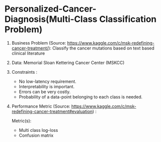 # Personalized-Cancer-Diagnosis(Multi-Class Classification Problem)

1. Business Problem (Source: https://www.kaggle.com/c/msk-redefining-cancer-treatment/): 
   Classify the cancer mutations based on text based clinical literature
   
   
2. Data: Memorial Sloan Kettering Cancer Center (MSKCC)
3. Constraints :
   * No low-latency requirement.
   * Interpretability is important.
   * Errors can be very costly.
   * Probability of a data-point belonging to each class is needed.

4. Performance Metric
   (Source: https://www.kaggle.com/c/msk-redefining-cancer-treatment#evaluation) :

   Metric(s):

   * Multi class log-loss
   * Confusion matrix
   
   

